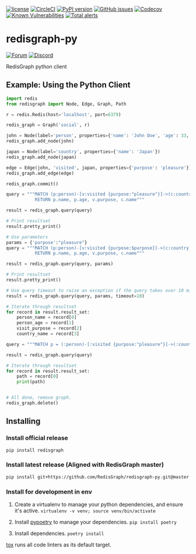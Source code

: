 [![license](https://img.shields.io/github/license/RedisGraph/redisgraph-py.svg)](https://github.com/RedisGraph/redisgraph-py)
[![CircleCI](https://circleci.com/gh/RedisGraph/redisgraph-py/tree/master.svg?style=svg)](https://circleci.com/gh/RedisGraph/redisgraph-py/tree/master)
[![PyPI version](https://badge.fury.io/py/redisgraph.svg)](https://badge.fury.io/py/redisgraph)
[![GitHub issues](https://img.shields.io/github/release/RedisGraph/redisgraph-py.svg)](https://github.com/RedisGraph/redisgraph-py/releases/latest)
[![Codecov](https://codecov.io/gh/RedisGraph/redisgraph-py/branch/master/graph/badge.svg)](https://codecov.io/gh/RedisGraph/redisgraph-py)
[![Known Vulnerabilities](https://snyk.io/test/github/RedisGraph/redisgraph-py/badge.svg?targetFile=pyproject.toml)](https://snyk.io/test/github/RedisGraph/redisgraph-py?targetFile=pyproject.toml)
[![Total alerts](https://img.shields.io/lgtm/alerts/g/RedisGraph/redisgraph-py.svg?logo=lgtm&logoWidth=18)](https://lgtm.com/projects/g/RedisGraph/redisgraph-py/alerts/)

# redisgraph-py
[![Forum](https://img.shields.io/badge/Forum-RedisGraph-blue)](https://forum..com/c/modules/redisgraph)
[![Discord](https://img.shields.io/discord/697882427875393627?style=flat-square)](https://discord.gg/gWBRT6P)

RedisGraph python client


## Example: Using the Python Client

```python
import redis
from redisgraph import Node, Edge, Graph, Path

r = redis.Redis(host='localhost', port=6379)

redis_graph = Graph('social', r)

john = Node(label='person', properties={'name': 'John Doe', 'age': 33, 'gender': 'male', 'status': 'single'})
redis_graph.add_node(john)

japan = Node(label='country', properties={'name': 'Japan'})
redis_graph.add_node(japan)

edge = Edge(john, 'visited', japan, properties={'purpose': 'pleasure'})
redis_graph.add_edge(edge)

redis_graph.commit()

query = """MATCH (p:person)-[v:visited {purpose:"pleasure"}]->(c:country)
		   RETURN p.name, p.age, v.purpose, c.name"""

result = redis_graph.query(query)

# Print resultset
result.pretty_print()

# Use parameters
params = {'purpose':"pleasure"}
query = """MATCH (p:person)-[v:visited {purpose:$purpose}]->(c:country)
		   RETURN p.name, p.age, v.purpose, c.name"""

result = redis_graph.query(query, params)

# Print resultset
result.pretty_print()

# Use query timeout to raise an exception if the query takes over 10 milliseconds
result = redis_graph.query(query, params, timeout=10)

# Iterate through resultset
for record in result.result_set:
	person_name = record[0]
	person_age = record[1]
	visit_purpose = record[2]
	country_name = record[3]

query = """MATCH p = (:person)-[:visited {purpose:"pleasure"}]->(:country) RETURN p"""

result = redis_graph.query(query)

# Iterate through resultset
for record in result.result_set:
    path = record[0]
    print(path)


# All done, remove graph.
redis_graph.delete()
```

## Installing

### Install official release

```
pip install redisgraph
```
### Install latest release (Aligned with RedisGraph master)

```
pip install git+https://github.com/RedisGraph/redisgraph-py.git@master
```

### Install for development in env

1. Create a virtualenv to manage your python dependencies, and ensure it's active.
   ```virtualenv -v venv; source venv/bin/activate```

2. Install [pypoetry](https://python-poetry.org/) to manage your dependencies.
   ```pip install poetry```

3. Install dependencies.
   ```poetry install```

[tox](https://tox.readthedocs.io/en/latest/) runs all code linters as its default target.
